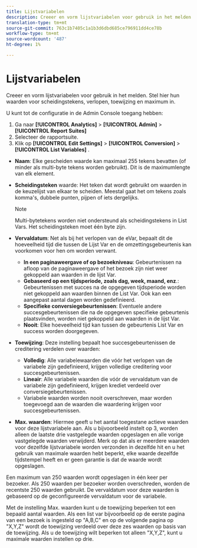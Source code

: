 ```yaml
---
title: Lijstvariabelen
description: Creeer en vorm lijstvariabelen voor gebruik in het melden.
translation-type: tm+mt
source-git-commit: 763c1b7405c1a1b3d6dbd685ce796911dd4ce78b
workflow-type: tm+mt
source-wordcount: '487'
ht-degree: 1%

---
```



# Lijstvariabelen

Creeer en vorm lijstvariabelen voor gebruik in het melden. Stel hier hun waarden voor scheidingstekens, verlopen, toewijzing en maximum in.

U kunt tot de configuratie in de Admin Console toegang hebben:

1. Ga naar **[!UICONTROL Analytics]** > **[!UICONTROL Admin]** > **[!UICONTROL Report Suites]**
2. Selecteer de rapportsuite.
3. Klik op  **[!UICONTROL Edit Settings]** > **[!UICONTROL Conversion]** > **[!UICONTROL List Variables]** .

* **Naam**: Elke gescheiden waarde kan maximaal 255 tekens bevatten (of minder als multi-byte tekens worden gebruikt). Dit is de maximumlengte van elk element.
* **Scheidingsteken** waarde: Het teken dat wordt gebruikt om waarden in de keuzelijst van elkaar te scheiden. Meestal gaat het om tekens zoals komma&#39;s, dubbele punten, pijpen of iets dergelijks.

   >[!NOTE]
   >
   >Multi-bytetekens worden niet ondersteund als scheidingstekens in List Vars. Het scheidingsteken moet één byte zijn.

* **Vervaldatum**: Net als bij het verlopen van de eVar, bepaalt dit de hoeveelheid tijd die tussen de Lijst Var en de omzettingsgebeurtenis kan voorkomen voor hen om worden verwant.
   * **In een paginaweergave of op bezoekniveau**: Gebeurtenissen na afloop van de paginaweergave of het bezoek zijn niet weer gekoppeld aan waarden in de lijst Var.
   * **Gebaseerd op een tijdsperiode, zoals dag, week, maand, enz**.: Gebeurtenissen met succes na de opgegeven tijdsperiode worden niet gekoppeld aan waarden binnen de List Var. Ook kan een aangepast aantal dagen worden gedefinieerd.
   * **Specifieke conversiegebeurtenissen**: Eventuele andere succesgebeurtenissen die na de opgegeven specifieke gebeurtenis plaatsvinden, worden niet gekoppeld aan waarden in de lijst Var.
   * **Nooit**: Elke hoeveelheid tijd kan tussen de gebeurtenis List Var en success worden doorgegeven.

* **Toewijzing**: Deze instelling bepaalt hoe succesgebeurtenissen de creditering verdelen over waarden:
   * **Volledig**: Alle variabelewaarden die vóór het verlopen van de variabele zijn gedefinieerd, krijgen volledige creditering voor succesgebeurtenissen.
   * **Lineair**: Alle variabele waarden die vóór de vervaldatum van de variabele zijn gedefinieerd, krijgen krediet verdeeld over conversiegebeurtenissen.
   * Variabele waarden worden nooit overschreven, maar worden toegevoegd aan de waarden die waardering krijgen voor succesgebeurtenissen.

* **Max. waarden**: Hiermee geeft u het aantal toegestane actieve waarden voor deze lijstvariabele aan. Als u bijvoorbeeld instelt op 3, worden alleen de laatste drie vastgelegde waarden opgeslagen en alle vorige vastgelegde waarden verwijderd. Merk op dat als er meerdere waarden voor dezelfde lijstvariabele worden verzonden in dezelfde hit en u het gebruik van maximale waarden hebt beperkt, elke waarde dezelfde tijdstempel heeft en er geen garantie is dat de waarde wordt opgeslagen.

Een maximum van 250 waarden wordt opgeslagen in één keer per bezoeker. Als 250 waarden per bezoeker worden overschreden, worden de recentste 250 waarden gebruikt. De vervaldatum voor deze waarden is gebaseerd op de geconfigureerde vervaldatum voor de variabele.

Met de instelling Max. waarden kunt u de toewijzing beperken tot een bepaald aantal waarden. Als een list var bijvoorbeeld op de eerste pagina van een bezoek is ingesteld op &quot;A,B,C&quot; en op de volgende pagina op &quot;X,Y,Z&quot; wordt de toewijzing verdeeld over deze zes waarden op basis van de toewijzing. Als u de toewijzing wilt beperken tot alleen &quot;X,Y,Z&quot;, kunt u maximale waarden instellen op drie.
